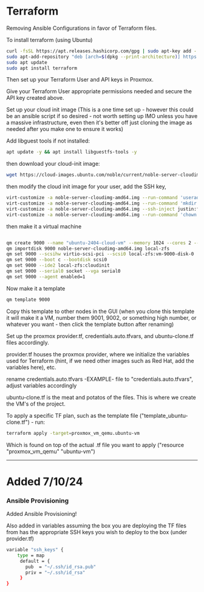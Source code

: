 # Terraform
Removing Ansible Configurations in favor of Terraform files.

To install terraform (using Ubuntu)

```bash
curl -fsSL https://apt.releases.hashicorp.com/gpg | sudo apt-key add -
sudo apt-add-repository "deb [arch=$(dpkg --print-architecture)] https://apt.releases.hashicorp.com $(lsb_release -cs) main"
sudo apt update
sudo apt install terraform
```
Then set up your Terraform User and API keys in Proxmox. 

Give your Terraform User appropriate permissions needed and secure the API key created above.


Set up your cloud init image (This is a one time set up - however this could be an ansible script if so desired - not worth setting up IMO unless you have a massive infrastructure, even then it's better off just cloning the image as needed after you make one to ensure it works)

Add libguest tools if not installed:

```bash
apt update -y && apt install libguestfs-tools -y
```
then download your cloud-init image:

```bash
wget https://cloud-images.ubuntu.com/noble/current/noble-server-cloudimg-amd64.img
```

then modify the cloud init image for your user, add the SSH key, 
```bash
virt-customize -a noble-server-cloudimg-amd64.img --run-command 'useradd justin'
virt-customize -a noble-server-cloudimg-amd64.img --run-command 'mkdir -p /home/justin/.ssh'
virt-customize -a noble-server-cloudimg-amd64.img --ssh-inject justin:file:/root/id_rsa.pub ### For Proxmox I had to import my public key from my personal machine to my proxmox machine and create the image there
virt-customize -a noble-server-cloudimg-amd64.img --run-command 'chown -R justin:justin /home/justin'
```

then make it a virtual machine
```bash

qm create 9000 --name "ubuntu-2404-cloud-vm" --memory 1024 --cores 2 --net0 virtio,bridge=vmbr0
qm importdisk 9000 noble-server-cloudimg-amd64.img local-zfs
qm set 9000 --scsihw virtio-scsi-pci --scsi0 local-zfs:vm-9000-disk-0
qm set 9000 --boot c --bootdisk scsi0
qm set 9000 --ide2 local-zfs:cloudinit
qm set 9000 --serial0 socket --vga serial0
qm set 9000 --agent enabled=1
```

Now make it a template

```bash
qm template 9000
```

Copy this template to other nodes in the GUI (when you clone this template it will make it a VM, number them 9001, 9002, or something high number, or whatever you want - then click the template button after renaming)

Set up the proxmox provider.tf, credentials.auto.tfvars, and ubuntu-clone.tf files accordingly.

provider.tf houses the proxmox provider, where we initialize the variables used for Terraform (hint, if we need other images such as Red Hat, add the variables here), etc.

rename credentials.auto.tfvars -EXAMPLE- file to "credentials.auto.tfvars", adjust variables accordingly

ubuntu-clone.tf is the meat and potatos of the files. This is where we create the VM's of the project.

To apply a specific TF plan, such as the template file ("template_ubuntu-clone.tf") - run:
```bash
terraform apply -target=proxmox_vm_qemu.ubuntu-vm
```
Which is found on top of the actual .tf file you want to apply ("resource "proxmox_vm_qemu" "ubuntu-vm")


--------------------
# Added 7/10/24
### Ansible Provisioning
Added Ansible Provisioning!

Also added in variables assuming the box you are deploying the TF files from has the appropriate SSH keys you wish to deploy to the box (under provider.tf)
```bash
variable "ssh_keys" {
	type = map
     default = {
       pub  = "~/.ssh/id_rsa.pub"
       priv = "~/.ssh/id_rsa"
     }
}
```